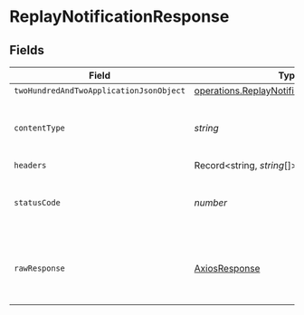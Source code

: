 # ReplayNotificationResponse


## Fields

| Field                                                                                                  | Type                                                                                                   | Required                                                                                               | Description                                                                                            |
| ------------------------------------------------------------------------------------------------------ | ------------------------------------------------------------------------------------------------------ | ------------------------------------------------------------------------------------------------------ | ------------------------------------------------------------------------------------------------------ |
| `twoHundredAndTwoApplicationJsonObject`                                                                | [operations.ReplayNotificationResponseBody](../../models/operations/replaynotificationresponsebody.md) | :heavy_minus_sign:                                                                                     | Accepted                                                                                               |
| `contentType`                                                                                          | *string*                                                                                               | :heavy_check_mark:                                                                                     | HTTP response content type for this operation                                                          |
| `headers`                                                                                              | Record<string, *string*[]>                                                                             | :heavy_minus_sign:                                                                                     | N/A                                                                                                    |
| `statusCode`                                                                                           | *number*                                                                                               | :heavy_check_mark:                                                                                     | HTTP response status code for this operation                                                           |
| `rawResponse`                                                                                          | [AxiosResponse](https://axios-http.com/docs/res_schema)                                                | :heavy_minus_sign:                                                                                     | Raw HTTP response; suitable for custom response parsing                                                |
